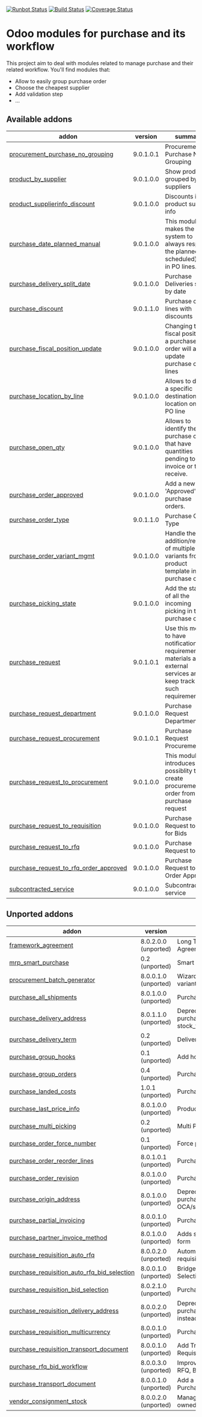 [![Runbot Status](https://runbot.odoo-community.org/runbot/badge/flat/142/9.0.svg)](https://runbot.odoo-community.org/runbot/repo/github-com-oca-purchase-workflow-142)
[![Build Status](https://travis-ci.org/OCA/purchase-workflow.svg?branch=9.0)](https://travis-ci.org/OCA/purchase-workflow)
[![Coverage Status](https://coveralls.io/repos/OCA/purchase-workflow/badge.png?branch=9.0)](https://coveralls.io/r/OCA/purchase-workflow?branch=9.0)

Odoo modules for purchase and its workflow
==========================================

This project aim to deal with modules related to manage purchase and their related workflow. You'll find modules that:

 - Allow to easily group purchase order
 - Choose the cheapest supplier
 - Add validation step
 - ...

[//]: # (addons)

Available addons
----------------
addon | version | summary
--- | --- | ---
[procurement_purchase_no_grouping](procurement_purchase_no_grouping/) | 9.0.1.0.1 | Procurement Purchase No Grouping
[product_by_supplier](product_by_supplier/) | 9.0.1.0.0 | Show products grouped by suppliers
[product_supplierinfo_discount](product_supplierinfo_discount/) | 9.0.1.0.0 | Discounts in product supplier info
[purchase_date_planned_manual](purchase_date_planned_manual/) | 9.0.1.0.0 | This module makes the system to always respect the planned (or scheduled) date in PO lines.
[purchase_delivery_split_date](purchase_delivery_split_date/) | 9.0.1.0.0 | Purchase Deliveries split by date
[purchase_discount](purchase_discount/) | 9.0.1.1.0 | Purchase order lines with discounts
[purchase_fiscal_position_update](purchase_fiscal_position_update/) | 9.0.1.0.0 | Changing the fiscal position of a purchase order will auto-update purchase order lines
[purchase_location_by_line](purchase_location_by_line/) | 9.0.1.0.0 | Allows to define a specific destination location on each PO line
[purchase_open_qty](purchase_open_qty/) | 9.0.1.0.0 | Allows to identify the purchase orders that have quantities pending to invoice or to receive.
[purchase_order_approved](purchase_order_approved/) | 9.0.1.0.0 | Add a new state 'Approved' in purchase orders.
[purchase_order_type](purchase_order_type/) | 9.0.1.1.0 | Purchase Order Type
[purchase_order_variant_mgmt](purchase_order_variant_mgmt/) | 9.0.1.0.0 | Handle the addition/removal of multiple variants from product template into the purchase order
[purchase_picking_state](purchase_picking_state/) | 9.0.1.0.0 | Add the status of all the incoming picking in the purchase order
[purchase_request](purchase_request/) | 9.0.1.0.1 | Use this module to have notification of requirements of materials and/or external services and keep track of such requirements.
[purchase_request_department](purchase_request_department/) | 9.0.1.0.0 | Purchase Request Department
[purchase_request_procurement](purchase_request_procurement/) | 9.0.1.0.1 | Purchase Request Procurement
[purchase_request_to_procurement](purchase_request_to_procurement/) | 9.0.1.0.0 | This module introduces the possiblity to create procurement order from purchase request
[purchase_request_to_requisition](purchase_request_to_requisition/) | 9.0.1.0.0 | Purchase Request to Call for Bids
[purchase_request_to_rfq](purchase_request_to_rfq/) | 9.0.1.0.0 | Purchase Request to RFQ
[purchase_request_to_rfq_order_approved](purchase_request_to_rfq_order_approved/) | 9.0.1.0.0 | Purchase Request to RFQ Order Approved
[subcontracted_service](subcontracted_service/) | 9.0.1.0.0 | Subcontracted service


Unported addons
---------------
addon | version | summary
--- | --- | ---
[framework_agreement](framework_agreement/) | 8.0.2.0.0 (unported) | Long Term Agreement (or Framework Agreement) for purchases
[mrp_smart_purchase](mrp_smart_purchase/) | 0.2 (unported) | Smart MRP Purchase based on supplier price
[procurement_batch_generator](procurement_batch_generator/) | 8.0.0.1.0 (unported) | Wizard to create procurements from product variants
[purchase_all_shipments](purchase_all_shipments/) | 8.0.1.0.0 (unported) | Purchase All Shipments
[purchase_delivery_address](purchase_delivery_address/) | 8.0.1.1.0 (unported) | Deprecated: install purchase_transport_multi_address and stock_transport_multi_address instead
[purchase_delivery_term](purchase_delivery_term/) | 0.2 (unported) | Delivery term for purchase orders
[purchase_group_hooks](purchase_group_hooks/) | 0.1 (unported) | Add hooks to the merge PO feature.
[purchase_group_orders](purchase_group_orders/) | 0.4 (unported) | Purchase Group Orders by Shop and Carrier
[purchase_landed_costs](purchase_landed_costs/) | 1.0.1 (unported) | Purchase Landed Costs
[purchase_last_price_info](purchase_last_price_info/) | 8.0.1.0.0 (unported) | Product Last Price Info - Purchase
[purchase_multi_picking](purchase_multi_picking/) | 0.2 (unported) | Multi Pickings from Purchase Orders
[purchase_order_force_number](purchase_order_force_number/) | 0.1 (unported) | Force purchase orders numeration
[purchase_order_reorder_lines](purchase_order_reorder_lines/) | 8.0.1.0.1 (unported) | Purchase order lines with sequence number
[purchase_order_revision](purchase_order_revision/) | 8.0.1.0.0 (unported) | Purchase order revisions
[purchase_origin_address](purchase_origin_address/) | 8.0.1.0.0 (unported) | Deprecated: use purchase_transport_multi_address from OCA/stock-logistics-transport
[purchase_partial_invoicing](purchase_partial_invoicing/) | 8.0.0.1.0 (unported) | Purchase partial invoicing
[purchase_partner_invoice_method](purchase_partner_invoice_method/) | 8.0.1.0.0 (unported) | Adds supplier invoicing control on partner form
[purchase_requisition_auto_rfq](purchase_requisition_auto_rfq/) | 8.0.0.2.0 (unported) | Automatically create RFQ from a purchase requisition
[purchase_requisition_auto_rfq_bid_selection](purchase_requisition_auto_rfq_bid_selection/) | 8.0.0.1.0 (unported) | Bridge module for PR Auto RFQ / Bid Selection
[purchase_requisition_bid_selection](purchase_requisition_bid_selection/) | 8.0.2.1.0 (unported) | Purchase Requisition Bid Selection
[purchase_requisition_delivery_address](purchase_requisition_delivery_address/) | 8.0.0.2.0 (unported) | Deprecated: install purchase_requisition_transport_multi_address instead
[purchase_requisition_multicurrency](purchase_requisition_multicurrency/) | 8.0.0.1.0 (unported) | Purchase Requisition Multicurrency
[purchase_requisition_transport_document](purchase_requisition_transport_document/) | 8.0.0.1.0 (unported) | Add Transport Documents to Purchase Requisitions
[purchase_rfq_bid_workflow](purchase_rfq_bid_workflow/) | 8.0.0.3.0 (unported) | Improve the purchase workflow to manage RFQ, Bids, and Orders
[purchase_transport_document](purchase_transport_document/) | 8.0.0.1.0 (unported) | Add a new Transport Document object in the Purchase Order
[vendor_consignment_stock](vendor_consignment_stock/) | 8.0.0.2.0 (unported) | Manage stock in our warehouse that is owned by a vendor

[//]: # (end addons)
